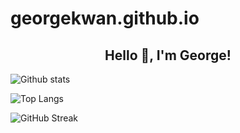 # georgekwan.github.io

<h2 align="center">Hello 👋, I'm George!</h2>

![Github stats](https://github-readme-stats.vercel.app/api?username=georgekwan&theme=panda&show_icons=true&count_private=true)

![Top Langs](https://github-readme-stats.vercel.app/api/top-langs/?username=georgekwan&layout=compact)

![GitHub Streak](https://github-readme-streak-stats.herokuapp.com?user=georgekwan&theme=neon-palenight&hide_border=true)
